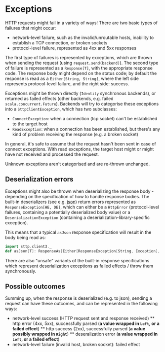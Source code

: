 # Exceptions

HTTP requests might fail in a variety of ways! There are two basic types of failures that might occur:

* network-level failure, such as the invalid/unroutable hosts, inability to establish a TCP connection, or broken sockets
* protocol-level failure, represented as 4xx and 5xx responses

The first type of failures is represented by exceptions, which are thrown when sending the request (using `request.send(backend)`). The second type of failure is represented as a `Response[T]`, with the appropriate response code. The response body might depend on the status code; by default the response is read as a `Either[String, String]`, where the left side represents protocol-level failure, and the right side: success.

Exceptions might be thrown directly (`Identity` synchronous backends), or returned as failed effects (other backends, e.g. failed `scala.concurrent.Future`). Backends will try to categorise these exceptions into a `SttpClientException`, which has two subclasses:

* `ConnectException`: when a connection (tcp socket) can't be established to the target host
* `ReadException`: when a connection has been established, but there's any kind of problem receiving the response (e.g. a broken socket)

In general, it's safe to assume that the request hasn't been sent in case of connect exceptions. With read exceptions, the target host might or might have not received and processed the request.

Unknown exceptions aren't categorised and are re-thrown unchanged.

## Deserialization errors

Exceptions might also be thrown when deserializing the response body - depending on the specification of how to handle response bodies. The built-in deserializers (see e.g. [json](../json.md)) return errors represented as `ResponseException[HE, DE]`, which can either be a `HttpError` (protocol-level failures, containing a potentially deserialized body value) or a `DeserializationException` (containing a deserialization-library-specific exception).

This means that a typical `asJson` response specification will result in the body being read as:

```scala
import sttp.client3._
def asJson[T]: ResponseAs[Either[ResponseException[String, Exception], T], Any] = ???
``` 

There are also "unsafe" variants of the built-in response specifications which represent deserialization exceptions as failed effects / throw them synchronously.

## Possible outcomes

Summing up, when the response is deserialized (e.g. to json), sending a request can have these outcomes, and can be represented in the following ways:

* network-level success (HTTP request sent and response received)
** http error (4xx, 5xx), successfully parsed (**a value wrapped in `Left`, or a failed effect**)
** http success (2xx), successfully parsed (**a value possibly wrapped in `Right`**)
** deseralization error (**a value wrapped in `Left`, or a failed effect**)
* network-level failure (invalid host, broken socket): failed effect
